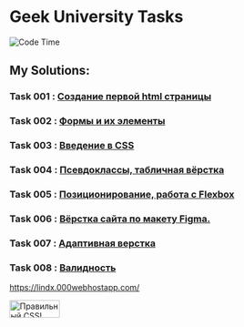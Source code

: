 # Geek University Tasks

![Code Time](https://img.shields.io/endpoint?style=flat&url=https://codetime-api.datreks.com/badge/870?logoColor=white%26project=io-lindx-js%26recentMS=0%26showProject=false)

## **My Solutions:**

### Task 001 : [Создание первой html страницы](./attach/les_001.md)
### Task 002 : [Формы и их элементы](./attach/les_002.md)

### Task 003 : [Введение в CSS](./attach/les_003.md)
### Task 004 : [Псевдоклассы, табличная вёрстка](./attach/les_004.md)

### Task 005 : [Позиционирование, работа с Flexbox](./attach/les_005.md)

### Task 006 : [Вёрстка сайта по макету Figma.](./attach/les_006.md)

### Task 007 : [Адаптивная верстка](./attach/les_007.md)

### Task 008 : [Валидность](./attach/les_008.md)

https://lindx.000webhostapp.com/

<a href="http://jigsaw.w3.org/css-validator/check/referer">
  <img style="border:0;width:88px;height:31px"
    src="//jigsaw.w3.org/css-validator/images/vcss-blue"
    alt="Правильный CSS!" />
</a>
